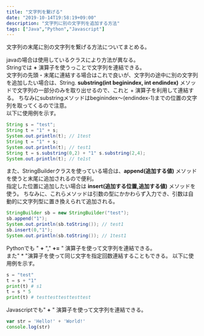 ```yaml
---
title: "文字列を繋げる"
date: "2019-10-14T19:58:19+09:00"
description: "文字列に別の文字列を追加する方法"
tags: ["Java","Python","Javascript"]
---
```


文字列の末尾に別の文字列を繋げる方法についてまとめる。

<div class="note_content_by_programming_language" id="note_content_Java">

javaの場合は使用しているクラスにより方法が異なる。<br>
Stringでは **+** 演算子を使うっことで文字列を連結できる。<br>
文字列の先頭・末尾に連結する場合はこれで良いが、文字列の途中に別の文字列を追加したい場合は、String. **substring(int beginindex, int endindex)** メソッドで文字列の一部分のみを取り出せるので、これと + 演算子を利用して連結する。
ちなみにsubstringメソッドはbeginindex〜(endindex-1)までの位置の文字列を取ってくるので注意。<br>
以下に使用例を示す。

```java
String s = "test";
String t = "1" + s;
System.out.println(t); // 1test
String t = "1" + s;
System.out.println(t); // test1
String t = s.substring(0,2) + "1" s.substring(2,4);
System.out.println(t); // te1st
```

また、StringBuilderクラスを使っている場合は、**append(追加する値)** メソッドを使うと末尾に追加されるので便利。<br>
指定した位置に追加したい場合は **insert(追加する位置,追加する値)** メソッドを使う。
ちなみに、これらメソッドは引数の型にかかわらず入力でき、引数は自動的に文字列型に置き換えられて追加される。

```java
StringBuilder sb = new StringBuilder("test");
sb.append("1");
System.out.println(sb.toString()); // test1
sb.insert(0,"1");
System.out.println(sb.toString()); // 1test1
```

</div>
<div class="note_content_by_programming_language" id="note_content_Python">

Pythonでも " **+** "," **+=** " 演算子を使って文字列を連結できる。<br>
また" * "演算子を使って同じ文字を指定回数連結することもできる。
以下に使用例を示す。

```python
s = "test"
t = s + "1"
print(t) # s1
t = s * 5
print(t) # testtesttesttesttest
```

</div>
<div class="note_content_by_programming_language" id="note_content_Javascript">

Javascriptでも" **+** " 演算子を使って文字列を連結できる。

```javascript
var str = 'Hello!' + 'World!'
console.log(str)
```

</div>
